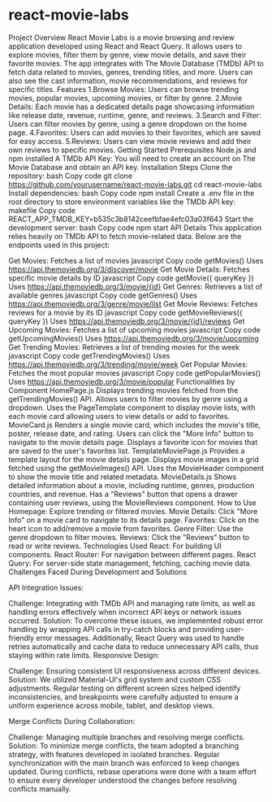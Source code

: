 # react-movie-labs
Project Overview
React Movie Labs is a movie browsing and review application developed using React and React Query. It allows users to explore movies, filter them by genre, view movie details, and save their favorite movies. The app integrates with The Movie Database (TMDb) API to fetch data related to movies, genres, trending titles, and more. Users can also see the cast information, movie recommendations, and reviews for specific titles.
Features
1.Browse Movies: Users can browse trending movies, popular movies, upcoming movies, or filter by genre.
2.Movie Details: Each movie has a dedicated details page showcasing information like release date, revenue, runtime, genre, and reviews.
3.Search and Filter: Users can filter movies by genre, using a genre dropdown on the home page.
4.Favorites: Users can add movies to their favorites, which are saved for easy access.
5.Reviews: Users can view movie reviews and add their own reviews to specific movies.
Getting Started
Prerequisites
Node.js and npm installed
A TMDb API Key: You will need to create an account on The Movie Database and obtain an API key.
Installation Steps
Clone the repository:
bash
Copy code
git clone https://github.com/yourusername/react-movie-labs.git
cd react-movie-labs
Install dependencies:
bash
Copy code
npm install
Create a .env file in the root directory to store environment variables like the TMDb API key:
makefile
Copy code
REACT_APP_TMDB_KEY=b535c3b8142ceefbfae4efc03a03f643
Start the development server:
bash
Copy code
npm start
API Details
This application relies heavily on TMDb API to fetch movie-related data. Below are the endpoints used in this project:

Get Movies: Fetches a list of movies
javascript
Copy code
getMovies()
Uses https://api.themoviedb.org/3/discover/movie
Get Movie Details: Fetches specific movie details by ID
javascript
Copy code
getMovie({ queryKey })
Uses https://api.themoviedb.org/3/movie/{id}
Get Genres: Retrieves a list of available genres
javascript
Copy code
getGenres()
Uses https://api.themoviedb.org/3/genre/movie/list
Get Movie Reviews: Fetches reviews for a movie by its ID
javascript
Copy code
getMovieReviews({ queryKey })
Uses https://api.themoviedb.org/3/movie/{id}/reviews
Get Upcoming Movies: Fetches a list of upcoming movies
javascript
Copy code
getUpcomingMovies()
Uses https://api.themoviedb.org/3/movie/upcoming
Get Trending Movies: Retrieves a list of trending movies for the week
javascript
Copy code
getTrendingMovies()
Uses https://api.themoviedb.org/3/trending/movie/week
Get Popular Movies: Fetches the most popular movies
javascript
Copy code
getPopularMovies()
Uses https://api.themoviedb.org/3/movie/popular
Functionalities by Component
HomePage.js
Displays trending movies fetched from the getTrendingMovies() API.
Allows users to filter movies by genre using a dropdown.
Uses the PageTemplate component to display movie lists, with each movie card allowing users to view details or add to favorites.
MovieCard.js
Renders a single movie card, which includes the movie's title, poster, release date, and rating.
Users can click the "More Info" button to navigate to the movie details page.
Displays a favorite icon for movies that are saved to the user's favorites list.
TemplateMoviePage.js
Provides a template layout for the movie details page.
Displays movie images in a grid fetched using the getMovieImages() API.
Uses the MovieHeader component to show the movie title and related metadata.
MovieDetails.js
Shows detailed information about a movie, including runtime, genres, production countries, and revenue.
Has a "Reviews" button that opens a drawer containing user reviews, using the MovieReviews component.
How to Use
Homepage: Explore trending or filtered movies.
Movie Details: Click "More Info" on a movie card to navigate to its details page.
Favorites: Click on the heart icon to add/remove a movie from favorites.
Genre Filter: Use the genre dropdown to filter movies.
Reviews: Click the "Reviews" button to read or write reviews.
Technologies Used
React: For building UI components.
React Router: For navigation between different pages.
React Query: For server-side state management, fetching, caching movie data.
Challenges Faced During Development and Solutions

API Integration Issues:

Challenge: Integrating with TMDb API and managing rate limits, as well as handling errors effectively when incorrect API keys or network issues occurred.
Solution: To overcome these issues, we implemented robust error handling by wrapping API calls in try-catch blocks and providing user-friendly error messages. Additionally, React Query was used to handle retries automatically and cache data to reduce unnecessary API calls, thus staying within rate limits.
Responsive Design:

Challenge: Ensuring consistent UI responsiveness across different devices.
Solution: We utilized Material-UI's grid system and custom CSS adjustments. Regular testing on different screen sizes helped identify inconsistencies, and breakpoints were carefully adjusted to ensure a uniform experience across mobile, tablet, and desktop views.

Merge Conflicts During Collaboration:

Challenge: Managing multiple branches and resolving merge conflicts.
Solution: To minimize merge conflicts, the team adopted a branching strategy, with features developed in isolated branches. Regular synchronization with the main branch was enforced to keep changes updated. During conflicts, rebase operations were done with a team effort to ensure every developer understood the changes before resolving conflicts manually.